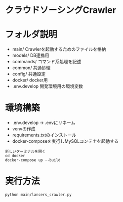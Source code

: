 クラウドソーシングCrawler
====

# フォルダ説明
- main/ Crawlerを起動するためのファイルを格納
- models/ DB連携用
- commands/ コマンド系処理を記述
- common/ 共通処理
- config/ 共通設定
- docker/ docker用
- .env.develop 開発環境用の環境変数

# 環境構築
- .env.develop → .envにリネーム
- venvの作成
- requirements.txtのインストール
- docker-composeを実行しMySQLコンテナを起動する
```
新しいターミナルを開く
cd docker
docker-compose up --build
```

# 実行方法
```
python main/lancers_crawler.py
```